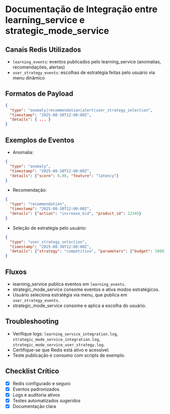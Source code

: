 # Documentação de Integração entre learning_service e strategic_mode_service

## Canais Redis Utilizados
- `learning_events`: eventos publicados pelo learning_service (anomalias, recomendações, alertas)
- `user_strategy_events`: escolhas de estratégia feitas pelo usuário via menu dinâmico

## Formatos de Payload
```json
{
  "type": "anomaly|recommendation|alert|user_strategy_selection",
  "timestamp": "2025-08-30T12:00:00Z",
  "details": { ... }
}
```

## Exemplos de Eventos
- Anomalia:
```json
{
  "type": "anomaly",
  "timestamp": "2025-08-30T12:00:00Z",
  "details": {"score": 0.98, "feature": "latency"}
}
```
- Recomendação:
```json
{
  "type": "recommendation",
  "timestamp": "2025-08-30T12:00:00Z",
  "details": {"action": "increase_bid", "product_id": 12345}
}
```
- Seleção de estratégia pelo usuário:
```json
{
  "type": "user_strategy_selection",
  "timestamp": "2025-08-30T12:00:00Z",
  "details": {"strategy": "competitivo", "parameters": {"budget": 1000}}
}
```

## Fluxos
- learning_service publica eventos em `learning_events`.
- strategic_mode_service consome eventos e ativa modos estratégicos.
- Usuário seleciona estratégia via menu, que publica em `user_strategy_events`.
- strategic_mode_service consome e aplica a escolha do usuário.

## Troubleshooting
- Verifique logs: `learning_service_integration.log`, `strategic_mode_service_integration.log`, `strategic_mode_service_user_strategy.log`.
- Certifique-se que Redis está ativo e acessível.
- Teste publicação e consumo com scripts de exemplo.

## Checklist Crítico
- [x] Redis configurado e seguro
- [x] Eventos padronizados
- [x] Logs e auditoria ativos
- [x] Testes automatizados sugeridos
- [x] Documentação clara
